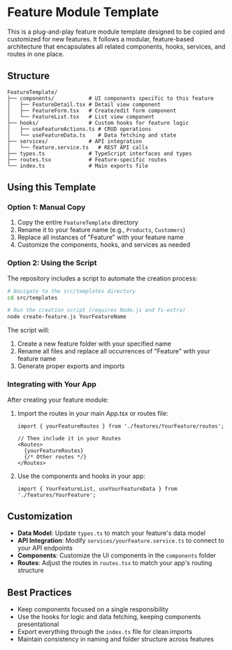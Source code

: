# Feature Module Template

This is a plug-and-play feature module template designed to be copied and customized for new features. It follows a modular, feature-based architecture that encapsulates all related components, hooks, services, and routes in one place.

## Structure

```
FeatureTemplate/
├── components/           # UI components specific to this feature
│   ├── FeatureDetail.tsx # Detail view component 
│   ├── FeatureForm.tsx   # Create/edit form component
│   └── FeatureList.tsx   # List view component
├── hooks/                # Custom hooks for feature logic
│   ├── useFeatureActions.ts # CRUD operations
│   └── useFeatureData.ts    # Data fetching and state
├── services/             # API integration
│   └── feature.service.ts   # REST API calls
├── types.ts              # TypeScript interfaces and types
├── routes.tsx            # Feature-specific routes
└── index.ts              # Main exports file

```

## Using this Template

### Option 1: Manual Copy

1. Copy the entire `FeatureTemplate` directory
2. Rename it to your feature name (e.g., `Products`, `Customers`)
3. Replace all instances of "Feature" with your feature name
4. Customize the components, hooks, and services as needed

### Option 2: Using the Script

The repository includes a script to automate the creation process:

```bash
# Navigate to the src/templates directory
cd src/templates

# Run the creation script (requires Node.js and fs-extra)
node create-feature.js YourFeatureName
```

The script will:
1. Create a new feature folder with your specified name
2. Rename all files and replace all occurrences of "Feature" with your feature name
3. Generate proper exports and imports

### Integrating with Your App

After creating your feature module:

1. Import the routes in your main App.tsx or routes file:
   ```tsx
   import { yourFeatureRoutes } from './features/YourFeature/routes';
   
   // Then include it in your Routes
   <Routes>
     {yourFeatureRoutes}
     {/* Other routes */}
   </Routes>
   ```

2. Use the components and hooks in your app:
   ```tsx
   import { YourFeatureList, useYourFeatureData } from './features/YourFeature';
   ```

## Customization

- **Data Model**: Update `types.ts` to match your feature's data model
- **API Integration**: Modify `services/yourFeature.service.ts` to connect to your API endpoints
- **Components**: Customize the UI components in the `components` folder
- **Routes**: Adjust the routes in `routes.tsx` to match your app's routing structure

## Best Practices

- Keep components focused on a single responsibility
- Use the hooks for logic and data fetching, keeping components presentational
- Export everything through the `index.ts` file for clean imports
- Maintain consistency in naming and folder structure across features
